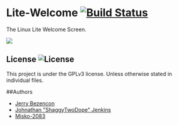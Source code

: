 Lite-Welcome [![Build Status][BS img]][Build Status]
=================
[Build Status]: https://travis-ci.org/shaggytwodope/litewelcome
[BS img]: https://api.travis-ci.org/shaggytwodope/litewelcome.png



The Linux Lite Welcome Screen.

![](http://i.imgur.com/tTEq0kW.png)

## License ![License](https://img.shields.io/badge/license-GPLv3-green.svg)
This project is under the GPLv3 license. Unless otherwise stated in individual files.


##Authors
- [Jerry Bezencon](https://github.com/linuxlite/)
- [Johnathan "ShaggyTwoDope" Jenkins](https://github.com/shaggytwodope/)
- [Misko-2083](https://github.com/Misko-2083/)
